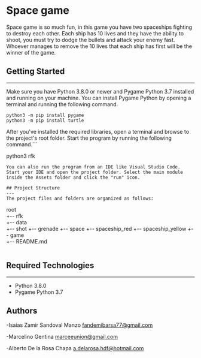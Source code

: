 # Space game
Space game is so much fun, in this game you have two spaceships fighting to destroy each other. Each ship has 10 lives and they have the ability to shoot, you must try to dodge the bullets and attack your enemy fast. Whoever manages to remove the 10 lives that each ship has first will be the winner of the game. 

## Getting Started
---
Make sure you have Python 3.8.0 or newer and Pygame Python 3.7 installed and running on your machine. You can install Pygame Python by opening a terminal and running the following command.
```
python3 -m pip install pygame
python3 -m pip install turtle
```
After you've installed the required libraries, open a terminal and browse to the project's root folder. Start the program by running the following command.```

python3 rfk 
```
You can also run the program from an IDE like Visual Studio Code. Start your IDE and open the project folder. Select the main module inside the Assets folder and click the "run" icon.

## Project Structure
---
The project files and folders are organized as follows:
```
root                    
+-- rfk                 
  +-- data     
  +-- shot 
  +--  grenade
  +-- space
  +-- spaceship_red
  +-- spaceship_yellow
  +-- game              
+-- README.md           
```         
```

## Required Technologies
---
* Python 3.8.0
* Pygame Python 3.7

## Authors
-Isaias Zamir Sandoval Manzo
 fandemibarsa77@gmail.com

-Marcelino Gentina
 marceeunion@gmail.com

-Alberto De la Rosa Chapa
 a.delarosa.hdf@hotmail.com